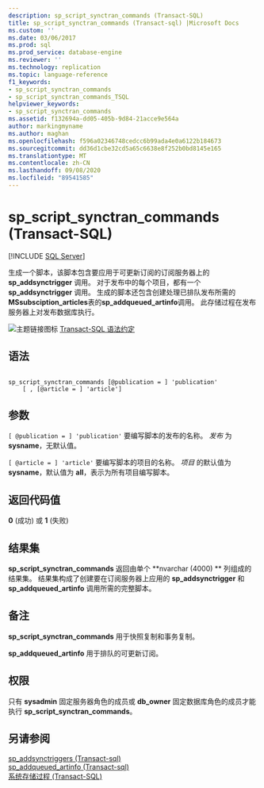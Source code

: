 ```yaml
---
description: sp_script_synctran_commands (Transact-SQL)
title: sp_script_synctran_commands (Transact-sql) |Microsoft Docs
ms.custom: ''
ms.date: 03/06/2017
ms.prod: sql
ms.prod_service: database-engine
ms.reviewer: ''
ms.technology: replication
ms.topic: language-reference
f1_keywords:
- sp_script_synctran_commands
- sp_script_synctran_commands_TSQL
helpviewer_keywords:
- sp_script_synctran_commands
ms.assetid: f132694a-dd05-405b-9d84-21acce9e564a
author: markingmyname
ms.author: maghan
ms.openlocfilehash: f596a02346748cedcc6b99ada4e0a6122b184673
ms.sourcegitcommit: dd36d1cbe32cd5a65c6638e8f252b0bd8145e165
ms.translationtype: MT
ms.contentlocale: zh-CN
ms.lasthandoff: 09/08/2020
ms.locfileid: "89541585"
---
```

# <a name="sp_script_synctran_commands-transact-sql"></a>sp_script_synctran_commands (Transact-SQL)
[!INCLUDE [SQL Server](../../includes/applies-to-version/sqlserver.md)]

  生成一个脚本，该脚本包含要应用于可更新订阅的订阅服务器上的 **sp_addsynctrigger** 调用。 对于发布中的每个项目，都有一个 **sp_addsynctrigger** 调用。 生成的脚本还包含创建处理已排队发布所需的**MSsubsciption_articles**表的**sp_addqueued_artinfo**调用。 此存储过程在发布服务器上对发布数据库执行。  
  
 ![主题链接图标](../../database-engine/configure-windows/media/topic-link.gif "“主题链接”图标") [Transact-SQL 语法约定](../../t-sql/language-elements/transact-sql-syntax-conventions-transact-sql.md)  
  
## <a name="syntax"></a>语法  
  
```  
  
sp_script_synctran_commands [@publication = ] 'publication'  
    [ , [@article = ] 'article']  
```  
  
## <a name="arguments"></a>参数  
`[ @publication = ] 'publication'` 要编写脚本的发布的名称。 *发布* 为 **sysname**，无默认值。  
  
`[ @article = ] 'article'` 要编写脚本的项目的名称。 *项目* 的默认值为 **sysname**，默认值为 **all**，表示为所有项目编写脚本。  
  
## <a name="return-code-values"></a>返回代码值  
 **0** (成功) 或 **1** (失败)   
  
## <a name="results-set"></a>结果集  
 **sp_script_synctran_commands** 返回由单个 **nvarchar (4000) ** 列组成的结果集。 结果集构成了创建要在订阅服务器上应用的 **sp_addsynctrigger** 和 **sp_addqueued_artinfo** 调用所需的完整脚本。  
  
## <a name="remarks"></a>备注  
 **sp_script_synctran_commands** 用于快照复制和事务复制。  
  
 **sp_addqueued_artinfo** 用于排队的可更新订阅。  
  
## <a name="permissions"></a>权限  
 只有 **sysadmin** 固定服务器角色的成员或 **db_owner** 固定数据库角色的成员才能执行 **sp_script_synctran_commands**。  
  
## <a name="see-also"></a>另请参阅  
 [sp_addsynctriggers &#40;Transact-sql&#41;](../../relational-databases/system-stored-procedures/sp-addsynctriggers-transact-sql.md)   
 [sp_addqueued_artinfo &#40;Transact-sql&#41;](../../relational-databases/system-stored-procedures/sp-addqueued-artinfo-transact-sql.md)   
 [系统存储过程 (Transact-SQL)](../../relational-databases/system-stored-procedures/system-stored-procedures-transact-sql.md)  
  
  
